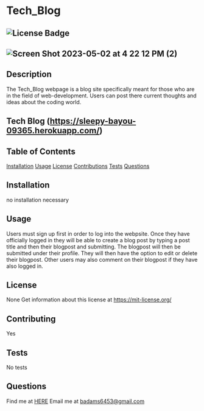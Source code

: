 
# Tech_Blog 
## ![License Badge](https://shields.io/badge/license-None-green) 
## ![Screen Shot 2023-05-02 at 4 22 12 PM (2)](https://user-images.githubusercontent.com/61917285/235777590-bc320b1b-c065-4fe7-90df-48eb0dcf750e.png)
## Description 
The Tech_Blog webpage is a blog site specifically meant for those who are in the field of web-development. Users can post there current thoughts and ideas about the coding world. 
## Tech Blog (https://sleepy-bayou-09365.herokuapp.com/)
## Table of Contents 
[Installation](#installation) 
[Usage](#usage) 
[License](#license) 
[Contributions](#contributions) 
[Tests](#tests) 
[Questions](#questions) 
## Installation 
no installation necessary 
## Usage 
Users must sign up first in order to log into the webpsite. Once they have officially logged in they will be able to create a blog post by typing a post title and then their blogpost and submitting. The blogpost will then be submitted under their profile. They will then have the option to edit or delete their blogpost. Other users may also comment on their blogpost if they have also logged in. 
## License 
None 
Get information about this license at https://mit-license.org/ 
## Contributing 
Yes 
## Tests
No tests 
## Questions 
Find me at [HERE](http://github.com/BrainAtoms) 
Email me at badams6453@gmail.com

